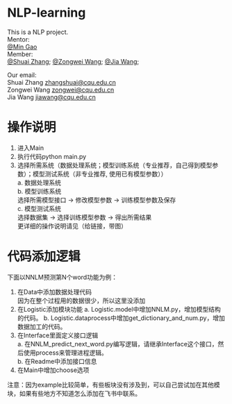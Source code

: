 # NLP-learning
This is a NLP project.  
Mentor:   
[@Min Gao](http://www.cse.cqu.edu.cn/info/2096/3497.htm)  
Member:   
[@Shuai Zhang](https://github.com/1102173230);  [@Zongwei Wang](https://github.com/CoderWZW); [@Jia Wang](https://github.com/JJia000);

Our email:  
Shuai Zhang zhangshuai@cqu.edu.cn  
Zongwei Wang zongwei@cqu.edu.cn  
Jia Wang jiawang@cqu.edu.cn

# 操作说明
1. 进入Main  
2. 执行代码python main.py  
3. 选择所需系统（数据处理系统；模型训练系统（专业推荐，自己得到模型参数）；模型测试系统（非专业推荐, 使用已有模型参数））  
a. 数据处理系统  
b. 模型训练系统  
选择所需模型接口 -> 修改模型参数 -> 训练模型参数及保存   
c. 模型测试系统  
选择数据集 -> 选择训练模型参数 -> 得出所需结果  
更详细的操作说明请见（给链接，带图）

# 代码添加逻辑
下面以NNLM预测第N个word功能为例：
1. 在Data中添加数据处理代码  
因为在整个过程用的数据很少，所以这里没添加
2. 在Logistic添加模块功能
a. Logistic.model中增加NNLM.py，增加模型结构的代码。
b. Logistic.dataprocess中增加get_dictionary_and_num.py，增加数据加工的代码。
3. 在Interface里面定义接口逻辑  
a. 在NNLM_predict_next_word.py编写逻辑，请继承Interface这个接口，然后使用process来管理进程逻辑。  
b. 在Readme中添加接口信息  
4. 在Main中增加choose选项

注意：因为example比较简单，有些板块没有涉及到，可以自己尝试加在其他模块，如果有些地方不知道怎么添加在飞书中联系。
